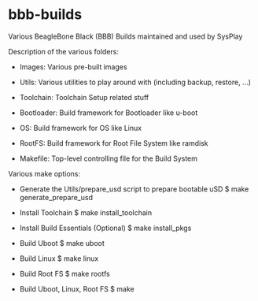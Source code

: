 # bbb-builds
Various BeagleBone Black (BBB) Builds maintained and used by SysPlay

Description of the various folders:

+ Images: Various pre-built images
+ Utils: Various utilities to play around with (including backup, restore, ...)
+ Toolchain: Toolchain Setup related stuff
+ Bootloader: Build framework for Bootloader like u-boot
+ OS: Build framework for OS like Linux
+ RootFS: Build framework for Root File System like ramdisk

+ Makefile: Top-level controlling file for the Build System

Various make options:

+ Generate the Utils/prepare_usd script to prepare bootable uSD
$ make generate_prepare_usd

+ Install Toolchain
$ make install_toolchain

+ Install Build Essentials (Optional)
$ make install_pkgs

+ Build Uboot
$ make uboot

+ Build Linux
$ make linux

+ Build Root FS
$ make rootfs

+ Build Uboot, Linux, Root FS
$ make
